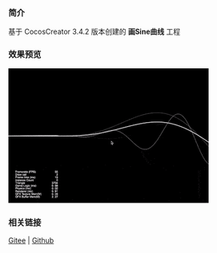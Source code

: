 ### 简介

基于 CocosCreator 3.4.2 版本创建的 **画Sine曲线** 工程

### 效果预览
![image](../../gif/202203/2022030413.gif)

### 相关链接
[Gitee](https://gitee.com/mirrors_cocos-creator/example-cases/tree/master/assets/cases/graphics/demo) | [Github](https://github.com/cocos-creator/example-cases/tree/master/assets/cases/graphics/demo)